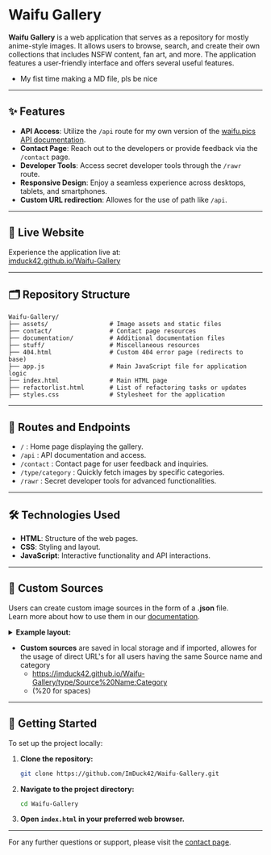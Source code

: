 # Waifu Gallery

**Waifu Gallery** is a web application that serves as a repository for mostly anime-style images. It allows users to browse, search, and create their own collections that includes NSFW content, fan art, and more. The application features a user-friendly interface and offers several useful features.
- My fist time making a MD file, pls be nice
---

## ✨ Features

- **API Access**: Utilize the `/api` route for my own version of the [waifu.pics API documentation](https://waifu.pics/docs).
- **Contact Page**: Reach out to the developers or provide feedback via the `/contact` page.
- **Developer Tools**: Access secret developer tools through the `/rawr` route.
- **Responsive Design**: Enjoy a seamless experience across desktops, tablets, and smartphones.
- **Custom URL redirection**: Allowes for the use of path like `/api`.

---

## 🚀 Live Website

Experience the application live at:  
[imduck42.github.io/Waifu-Gallery](https://imduck42.github.io/Waifu-Gallery)

---

## 🗂️ Repository Structure

```
Waifu-Gallery/
├── assets/                 # Image assets and static files
├── contact/                # Contact page resources
├── documentation/          # Additional documentation files
├── stuff/                  # Miscellaneous resources
├── 404.html                # Custom 404 error page (redirects to base)
├── app.js                  # Main JavaScript file for application logic
├── index.html              # Main HTML page
├── refactorlist.html       # List of refactoring tasks or updates
├── styles.css              # Stylesheet for the application
```

---

## 🔗 Routes and Endpoints

- `/` : Home page displaying the gallery.
- `/api` : API documentation and access.
- `/contact` : Contact page for user feedback and inquiries.
- `/type/category` : Quickly fetch images by specific categories.
- `/rawr` : Secret developer tools for advanced functionalities.

---

## 🛠️ Technologies Used

- **HTML**: Structure of the web pages.
- **CSS**: Styling and layout.
- **JavaScript**: Interactive functionality and API interactions.

---

## 📁 Custom Sources

Users can create custom image sources in the form of a **.json** file.  
Learn more about how to use them in our [documentation](https://imduck42.github.io/Waifu-Gallery/documentation/indexdocs.html#custom-source).

<details>
<summary><strong>Example layout:</strong></summary>

```json
{
    "sourceInfo": [
        {
            "title": "Custom Source Template",
            "description": "A template for creating custom sources",
            "version": "69.42.0",
            "author": "ImDuck42 (Creator)",
            "contact": "Hu7ao on Discord"
        }
    ],
    "sfw": [
        {
            "category": "nature",
            "information": "Natural landscapes and wildlife",
            "images": [
                "https://example.com/nature1.jpg",
                "https://example.com/nature2.jpg"
            ]
        },
        {
            "category": "anime",
            "information": "Anime artwork and characters",
            "images": [
                "https://example.com/anime1.png",
                "https://example.com/anime2.jpg"
            ]
        }
    ],
    "nsfw": [
        {
            "category": "adult content",
            "information": "Explicit adult material",
            "images": [
                "https://example.com/nsfw1.jpg",
                "https://example.com/nsfw2.png"
            ]
        },
        {
            "category": "sensitive",
            "information": "Other sensitive content",
            "images": [
                "https://example.com/sensitive1.jpg",
                "https://example.com/sensitive2.png"
            ]
        }
    ]
}
```
</details>

- **Custom sources** are saved in local storage and if imported, allowes for the usage of direct URL's for all users having the same Source name and category
    - https://imduck42.github.io/Waifu-Gallery/type/Source%20Name:Category
    - (%20 for spaces)

---

## 🔧 Getting Started

To set up the project locally:

1. **Clone the repository:**

   ```bash
   git clone https://github.com/ImDuck42/Waifu-Gallery.git
   ```

2. **Navigate to the project directory:**

   ```bash
   cd Waifu-Gallery
   ```

3. **Open `index.html` in your preferred web browser.**

---

For any further questions or support, please visit the [contact page](https://imduck42.github.io/Waifu-Gallery/contact).